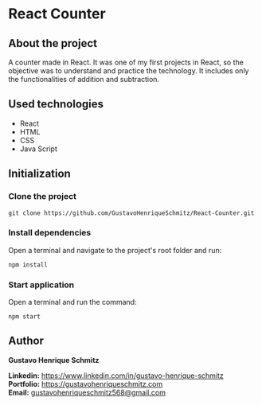 # React Counter

## About the project
A counter made in React. It was one of my first projects in React, so the objective was to understand and practice the technology. It includes only the functionalities of addition and subtraction.

## Used technologies
- React
- HTML
- CSS
- Java Script

## Initialization

### Clone the project
```
git clone https://github.com/GustavoHenriqueSchmitz/React-Counter.git
```

### Install dependencies
Open a terminal and navigate to the project's root folder and run:
```
npm install
```

### Start application
Open a terminal and run the command:
```
npm start
```

## Author
**Gustavo Henrique Schmitz**

**Linkedin:** https://www.linkedin.com/in/gustavo-henrique-schmitz  
**Portfolio:** https://gustavohenriqueschmitz.com  
**Email:** gustavohenriqueschmitz568@gmail.com  

